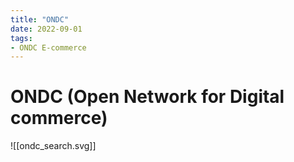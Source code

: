 ```yaml
---
title: "ONDC"
date: 2022-09-01
tags:
- ONDC E-commerce
---
```


# ONDC (Open Network for Digital commerce)

![[ondc_search.svg]]